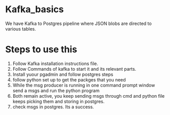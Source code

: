 # Kafka_basics
We have Kafka to Postgres pipeline where JSON blobs are directed to various tables.
# Steps to use this
1) Follow Kafka installation instructions file.
2) Follow Commands of kafka to start it and its relevant parts.
3) Install yuour pgadmin and follow postgres steps
4) follow python set up to get the packges that you need
5) While the msg producer is running in one command prompt window send a msgs and run the python program
6) Both remain active, you keep sending msgs through cmd and python file keeps picking them and storing in postgres.
7) check msgs in postgres. Its a success. 
